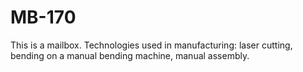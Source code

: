 # MB-170
This is a mailbox. Technologies used in manufacturing: laser cutting, bending on a manual bending machine, manual assembly.
